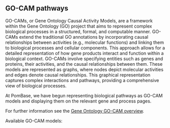 ## GO-CAM pathways

GO-CAMs, or Gene Ontology Causal Activity Models, are a framework
within the Gene Ontology (GO) project that aims to represent complex
biological processes in a structured, formal, and computable
manner. GO-CAMs extend the traditional GO annotations by incorporating
causal relationships between activities (e.g., molecular functions)
and linking them to biological processes and cellular components. This
approach allows for a detailed representation of how gene products
interact and function within a biological context.  GO-CAMs involve
specifying entities such as genes and proteins, their activities, and
the causal relationships between them. These models are represented as
graphs, where nodes depict molecular activities and edges denote
causal relationships. This graphical representation captures complex
interactions and pathways, providing a comprehensive view of
biological processes.

At PomBase, we have begun representing biological pathways as GO-CAM
models and displaying them on the relevant gene and process pages.

For further information see the
[Gene Ontology GO-CAM overview](https://geneontology.org/docs/gocam-overview/).

Available GO-CAM models:

<app-go-cam-table></app-go-cam-table>
